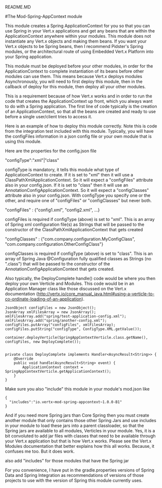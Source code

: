README.MD

#The Mod-Spring-AppContext module

This module creates a Spring ApplicationContext for you so that you can use Spring in your Vert.x applications
and get any beans that are within the ApplicationContext anywhere within your modules. This module does not instantiate
any Vert.x objects and making them beans. If you want your Vert.x objects to be Spring beans, then I recommend Pidster's
Spring modules, or the architectural route of using Embedded Vert.x Platform into your Spring application.

This module must be deployed before your other modules, in order for the ApplicationContext to complete instantiation
of its beans before other modules can use them. This means because Vert.x deploys modules Asynchronously, you will need
to first deploy this module, then in the callback of deploy for this module, then deploy all your other modules.

This is a requirement because of how Vert.x works and in order to run the code that creates the ApplicationContext
up front, which you always want to do with a Spring application. The first line of code typically is the creation
of an ApplicationContext, so that all the beans are created and ready to use before a single user/client tries to
access it.

Here is an example of how to deploy this module correctly. Note this is code from the integration test included with
this module. Typically, you will have the configFiles information in a json config file or your own module that is using
this module.

Here are the properties for the config.json file

"configType":"xml"|"class"

configType is mandatory, it tells this module what type of ApplicationContext to create. If it is set to "xml"
then it will use a ClassPathXmlApplicationContext. So it will expect a "configFiles" attribute also in your config.json.
If it is set to "class" then it will use an AnnotationConfigApplicationContext. So it will expect a "configClasses"
attribute also in your config.json. With configType you specify one or the other, and require one of "configFiles" or
"configClasses" but never both.

"configFiles" : {"config1.xml", "config2.xml", ...}

configFiles is required if configType (above) is set to "xml". This is an array of Spring xml configuration file(s)
as Strings that will be passed to the constructor of the ClassPathXmlApplicationContext that gets created

"configClasses" : {"com.company.configuration.MyConfigClass", "com.company.configuration.OtherConfigClass"}

configClasses is required if configType (above) is set to "class". This is an array of Spring Java @Configuration
fully qualified classes as Strings (no ".class") that will be passed to the constructor of the
AnnotationConfigApplicationContext that gets created.

Also typically, the DeployComplete handle() code would be where you then deploy your own Verticle and
Modules. This code would be in an Application Manager class like those discussed on the Vert.x documentation
(http://vertx.io/core_manual_java.html#using-a-verticle-to-co-ordinate-loading-of-an-application).

```
JsonObject configFiles = new JsonObject();
JsonArray xmlFilesArray = new JsonArray();
xmlFilesArray.add("spring/test-application-config.xml");
xmlFilesArray.add("spring/another-config.xml");
configFiles.putArray("configFiles", xmlFilesArray);
configFiles.putString("configType", ConfigType.XML.getValue());

container.deployVerticle(SpringAppContextVerticle.class.getName(), configFiles, new DeployComplete());


private class DeployComplete implements Handler<AsyncResult<String>> {
    @Override
    public void handle(AsyncResult<String> event) {
        ApplicationContext context = SpringAppContextVerticle.getApplicationContext();
    }
}
```

Make sure you also "include" this module in your module's mod.json like
```
{
  "includes":"io.vertx~mod-spring-appcontext~1.0.0-B1"
}
```
And if you need more Spring jars than Core Spring then you must create another module that
only contains those other Spring Jars and use includes in your module to load these jars into a parent
classloader, so that the Spring jars are available to all modules, Verticles in your module.
Yes, it is a bit convoluted to add jar files with classes that need to be available through your Vert.x application
but that is how Vert.x works. Please see the Vert.x Modules documentation that better explains how this all works.
Because, it confuses me too. But it does work.

also add "includes" for those modules that have the Spring jar

For you convenience, I have put in the gradle.properties versions of Spring Data and Spring Integration as
recommendations of versions of those projects to use with the version of Spring this module currently uses.